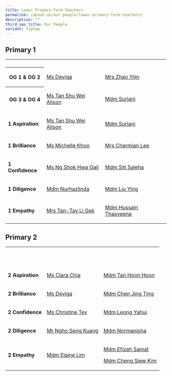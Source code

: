 ```yaml
---
title: Lower Primary Form Teachers
permalink: /about-us/our-people/lower-primary-form-teachers/
description: ""
third_nav_title: Our People
variant: tiptap
---
```

<h2>Primary 1</h2>
<table style="minWidth: 75px">
<colgroup>
<col>
<col>
<col>
</colgroup>
<tbody>
<tr>
<th rowspan="1" colspan="1">
<p></p>
</th>
<td rowspan="1" colspan="1">
<p></p>
</td>
<td rowspan="1" colspan="1">
<p></p>
</td>
</tr>
<tr>
<th rowspan="1" colspan="1">
<p><strong>OG 1 &amp; OG 2</strong>
</p>
</th>
<td rowspan="1" colspan="1">
<p><a href="s_deviga@moe.edu.sg" rel="noopener noreferrer nofollow" target="_blank"><u>Ms Deviga</u></a>
</p>
</td>
<td rowspan="1" colspan="1">
<p><a href="zhao_yijin@moe.edu.sg" rel="noopener noreferrer nofollow" target="_blank"><u>Mrs Zhao Yijin</u></a>
</p>
</td>
</tr>
<tr>
<th rowspan="1" colspan="1">
<p><strong>OG 3 &amp; OG 4</strong>
</p>
</th>
<td rowspan="1" colspan="1">
<p><a href="tan_shu_wei_alison@moe.edu.sg" rel="noopener nofollow" target="_blank">Ms Tan Shu Wei Alison</a>
</p>
</td>
<td rowspan="1" colspan="1">
<p><a href="suriani_abdul_bakri@moe.edu.sg" rel="noopener nofollow" target="_blank">Mdm Suriani</a>
</p>
</td>
</tr>
<tr>
<td rowspan="1" colspan="1">
<p><strong>1 Aspiration</strong>
</p>
</td>
<td rowspan="1" colspan="1">
<p><a href="mailto:tan_shu_wei_alison@moe.edu.sg" rel="noopener noreferrer nofollow" target="_blank"><u>Ms Tan Shu Wei Alison</u></a>
</p>
</td>
<td rowspan="1" colspan="1">
<p><a href="mailto:suriani_abdul_bakri@moe.edu.sg" rel="noopener noreferrer nofollow" target="_blank"><u>Mdm Suriani</u></a>
</p>
</td>
</tr>
<tr>
<td rowspan="1" colspan="1">
<p><strong>1 Brilliance</strong>
</p>
</td>
<td rowspan="1" colspan="1">
<p><a href="mailto:khoo_wei_lin_michelle@moe.edu.sg" rel="noopener noreferrer nofollow" target="_blank"><u>Ms Michelle Khoo</u></a>
</p>
</td>
<td rowspan="1" colspan="1">
<p><a href="mailto:lee_lufang_charmian@moe.edu.sg" rel="noopener noreferrer nofollow" target="_blank"><u>Mrs Charmian Lee</u></a>
</p>
</td>
</tr>
<tr>
<td rowspan="1" colspan="1">
<p><strong>1 Confidence</strong>
</p>
</td>
<td rowspan="1" colspan="1">
<p><a href="mailto:Ng_Shok_Hwa_Gail@moe.edu.sg" rel="noopener noreferrer nofollow" target="_blank">Ms Ng Shok Hwa Gail</a>
</p>
</td>
<td rowspan="1" colspan="1">
<p><a href="mailto:siti_saleha_zainal_abidin@moe.edu.sg" rel="noopener noreferrer nofollow" target="_blank"><u>Mdm Siti Saleha</u></a>
</p>
</td>
</tr>
<tr>
<td rowspan="1" colspan="1">
<p><strong>1 Diligence</strong>
</p>
</td>
<td rowspan="1" colspan="1">
<p><a href="mailto:nurhazlinda_mohamed_shafri@moe.edu.sg" rel="noopener noreferrer nofollow" target="_blank">Mdm Nurhazlinda</a>
</p>
</td>
<td rowspan="1" colspan="1">
<p><a href="mailto:liu_ying@moe.edu.sg" rel="noopener noreferrer nofollow" target="_blank"><u>Mdm Liu Ying</u></a>
</p>
</td>
</tr>
<tr>
<td rowspan="1" colspan="1">
<p><strong>1 Empathy</strong>
</p>
</td>
<td rowspan="1" colspan="1">
<p><a href="mailto:tay_li_gek@moe.edu.sg" rel="noopener noreferrer nofollow" target="_blank"><u>Mrs Tan-Tay Li Gek</u></a>
</p>
</td>
<td rowspan="1" colspan="1">
<p><a href="mailto:hussain_thasveena@moe.edu.sg" rel="noopener noreferrer nofollow" target="_blank"><u>Mdm Hussain Thasveena</u></a>
</p>
</td>
</tr>
</tbody>
</table>
<h2>Primary 2</h2>
<table style="minWidth: 75px">
<colgroup>
<col>
<col>
<col>
</colgroup>
<tbody>
<tr>
<th rowspan="1" colspan="1">
<p><strong>&nbsp;</strong>
</p>
</th>
<th rowspan="1" colspan="1">
<p><strong>&nbsp;</strong>
</p>
</th>
<th rowspan="1" colspan="1">
<p><strong>&nbsp;</strong>
</p>
</th>
</tr>
<tr>
<td rowspan="1" colspan="1">
<p><strong>2 Aspiration</strong>
</p>
</td>
<td rowspan="1" colspan="1">
<p><a href="mailto:chia_min_clara@moe.edu.sg" rel="noopener noreferrer nofollow" target="_blank"><u>Ms Clara Chia</u></a>
</p>
</td>
<td rowspan="1" colspan="1">
<p><a href="mailto:tan_hoon_hoon_b@moe.edu.sg" rel="noopener noreferrer nofollow" target="_blank"><u>Mdm Tan Hoon Hoon</u></a>
</p>
</td>
</tr>
<tr>
<td rowspan="1" colspan="1">
<p><strong>2 Brilliance</strong>
</p>
</td>
<td rowspan="1" colspan="1">
<p><a href="mailto:s_deviga@moe.edu.sg" rel="noopener noreferrer nofollow" target="_blank"><u>Ms Deviga</u></a>
</p>
</td>
<td rowspan="1" colspan="1">
<p><a href="mailto:chen_jing_ting@moe.edu.sg" rel="noopener noreferrer nofollow" target="_blank"><u>Mdm Chen Jing Ting</u></a>
</p>
</td>
</tr>
<tr>
<td rowspan="1" colspan="1">
<p><strong>2 Confidence</strong>
</p>
</td>
<td rowspan="1" colspan="1">
<p><a href="mailto:tey_sew_keng@moe.edu.sg" rel="noopener noreferrer nofollow" target="_blank"><u>Ms Christine Tey</u></a>
</p>
</td>
<td rowspan="1" colspan="1">
<p><a href="mailto:leong_yahui@moe.edu.sg" rel="noopener noreferrer nofollow" target="_blank"><u>Mdm Leong Yahui</u></a>
</p>
</td>
</tr>
<tr>
<td rowspan="1" colspan="1">
<p><strong>2 Diligence</strong>
</p>
</td>
<td rowspan="1" colspan="1">
<p><a href="mailto:ngho_seng_kuang@moe.edu.sg" rel="noopener noreferrer nofollow" target="_blank"><u>Mr Ngho Seng Kuang</u></a>
</p>
</td>
<td rowspan="1" colspan="1">
<p><a href="mailto:normanisha_sarmani@moe.edu.sg" rel="noopener noreferrer nofollow" target="_blank"><u>Mdm Normanisha</u></a>
</p>
</td>
</tr>
<tr>
<td rowspan="1" colspan="1">
<p><strong>2 Empathy</strong>
</p>
</td>
<td rowspan="1" colspan="1">
<p><a href="mailto:Lim_HUI_MIN_C@moe.edu.sg" rel="noopener noreferrer nofollow" target="_blank"><u>Mdm Elaine Lim</u></a>
</p>
</td>
<td rowspan="1" colspan="1">
<p><a href="efizah_samat@moe.edu.sg" rel="noopener noreferrer nofollow" target="_blank">Mdm Efizah Samat</a>
</p>
<p><a href="mailto:cheng_siew_kim@moe.edu.sg" rel="noopener noreferrer nofollow" target="_blank"><u>Mdm Cheng Siew Kim</u></a>
</p>
</td>
</tr>
</tbody>
</table>
<p></p>